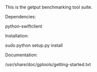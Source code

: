 This is the getput benchmarking tool suite.

Dependencies:

python-swiftclient

Installation:

sudo python setup.py install

Documentation:

/usr/share/doc/gptools/getting-started.txt
